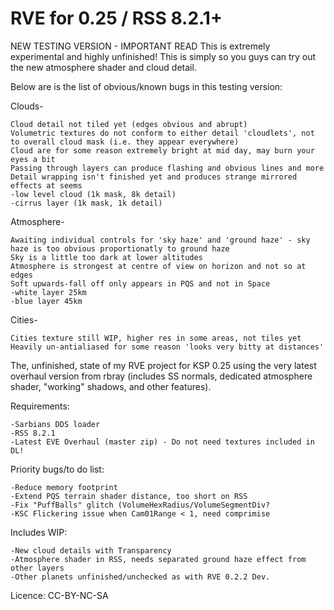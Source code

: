 RVE for 0.25 / RSS 8.2.1+
============

NEW TESTING VERSION - IMPORTANT READ
This is extremely experimental and highly unfinished!
This is simply so you guys can try out the new atmosphere shader and cloud detail.

Below are is the list of obvious/known bugs in this testing version:

Clouds-

	Cloud detail not tiled yet (edges obvious and abrupt)
	Volumetric textures do not conform to either detail 'cloudlets', not to overall cloud mask (i.e. they appear everywhere)
	Cloud are for some reason extremely bright at mid day, may burn your eyes a bit
	Passing through layers can produce flashing and obvious lines and more
	Detail wrapping isn't finished yet and produces strange mirrored effects at seems
	-low level cloud (1k mask, 8k detail)
	-cirrus layer (1k mask, 1k detail)

Atmosphere-

	Awaiting individual controls for 'sky haze' and 'ground haze' - sky haze is too obvious proportionatly to ground haze
	Sky is a little too dark at lower altitudes
	Atmosphere is strongest at centre of view on horizon and not so at edges
	Soft upwards-fall off only appears in PQS and not in Space
	-white layer 25km
	-blue layer 45km

Cities-

	Cities texture still WIP, higher res in some areas, not tiles yet
	Heavily un-antialiased for some reason 'looks very bitty at distances'



The, unfinished, state of my RVE project for KSP 0.25 using the very latest overhaul version from rbray (includes SS normals, dedicated atmosphere shader, "working" shadows, and other features).


Requirements:

	-Sarbians DDS loader
 	-RSS 8.2.1
 	-Latest EVE Overhaul (master zip) - Do not need textures included in DL!

Priority bugs/to do list:

	-Reduce memory footprint
	-Extend PQS terrain shader distance, too short on RSS
	-Fix "PuffBalls" glitch (VolumeHexRadius/VolumeSegmentDiv?
	-KSC Flickering issue when Cam01Range < 1, need comprimise

Includes WIP:

	-New cloud details with Transparency
	-Atmosphere shader in RSS, needs separated ground haze effect from other layers
	-Other planets unfinished/unchecked as with RVE 0.2.2 Dev.


Licence: CC-BY-NC-SA
